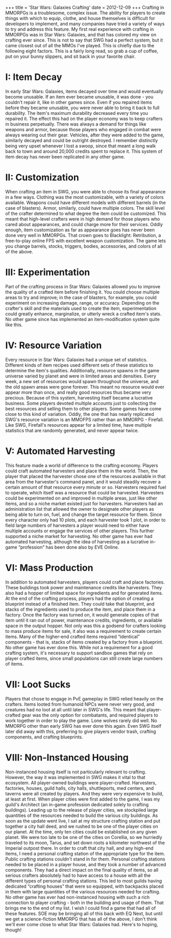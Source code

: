 +++
title = 'Star Wars: Galaxies Crafting'
date = 2012-12-09
+++
Crafting in MMORPGs is a troublesome, complex issue. The ability for players to create things with which to equip, clothe, and house themselves is difficult for developers to implement, and many companies have tried a variety of ways to try and address this feature. My first real experience with crafting in MMORPGs was in Star Wars: Galaxies, and that has colored my view on crafting ever since. This is not to say that SWG had a perfect system, but it came closest out of all the MMOs I've played. This is chiefly due to the following eight factors. This is a fairly long read, so grab a cup of coffee, put on your bunny slippers, and sit back in your favorite chair.

# I: Item Decay

In early Star Wars: Galaxies, items decayed over time and would eventually become unusable. If an item ever became unusable, it was done - you couldn't repair it, like in other games since. Even if you repaired items before they became unusable, you were never able to bring it back to full durability. The item's maximum durability decreased every time you repaired it. The effect this had on the player economy was to keep crafters in business perpetually. There was always a demand for things like weapons and armor, because those players who engaged in combat were always wearing out their gear. Vehicles, after they were added to the game, similarly decayed and could be outright destroyed. I remember distinctly being very upset whenever I lost a swoop, since that meant a long walk back to town and around 20,000 credits spent to replace it. This system of item decay has never been replicated in any other game.

# II: Customization

When crafting an item in SWG, you were able to choose its final appearance in a few ways. Clothing was the most customizable, with a variety of colors available. Weapons could have different models with different barrels (in the case of blasters). Armor, similarly, could have multiple colors. The skill level of the crafter determined to what degree the item could be customized. This meant that high-level crafters were in high demand for those players who cared about appearances, and could charge more for their services. Oddly enough, item customization as far as appearance goes has never been done very well in MMORPGs. That crown goes to Blacklight: Retribution, a free-to-play online FPS with excellent weapon customization. The game lets you change barrels, stocks, triggers, bodies, accessories, and colors of all of the above.

# III: Experimentation

Part of the crafting process in Star Wars: Galaxies allowed you to improve the quality of a crafted item before finishing it. You could choose multiple areas to try and improve; in the case of blasters, for example, you could experiment on increasing damage, range, or accuracy. Depending on the crafter's skill and the materials used to create the item, experimentation could greatly enhance, marginalize, or utterly wreck a crafted item's stats. No other game since has implemented an item-modification system quite like this.

# IV: Resource Variation

Every resource in Star Wars: Galaxies had a unique set of statistics. Different kinds of item recipes used different sets of these statistics to determine the item's qualities. Additionally, resource spawns in the game universe varied by planet and were in limited areas and densities. Every week, a new set of resources would spawn throughout the universe, and the old spawn areas were gone forever. This meant no resource would ever appear more than once, and really good resources thus became very precious. Because of this system, harvesting itself became a lucrative business. Some players devoted multiple accounts just to collecting the best resources and selling them to other players. Some games have come close to this kind of variation. Oddly, the one that has nearly replicated SWG's resource variation is an MMOFPS rather than an MMORPG - Firefall. Like SWG, Firefall's resources appear for a limited time, have multiple statistics that are randomly generated, and never appear twice.

# V: Automated Harvesting

This feature made a world of difference to the crafting economy. Players could craft automated harvesters and place them in the world. Then, the player that placed the harvester chose one of the resources available in that area from the harvester's command panel, and it would steadily recover a certain amount of that resource every minute or so. Harvesters required fuel to operate, which itself was a resource that could be harvested. Harvesters could be experimented on and improved in multiple areas, just like other items, and so a niche market existed just for harvesters. Harvesters had an administration list that allowed the owner to designate other players as being able to turn on, fuel, and change the target resource for them. Since every character only had 10 plots, and each harvester took 1 plot, in order to field large numbers of harvesters a player would need to either have multiple accounts or engage the services of other players. This further supported a niche market for harvesting. No other game has ever had automated harvesting, although the idea of harvesting as a lucrative in-game “profession” has been done also by EVE Online.

# VI: Mass Production

In addition to automated harvesters, players could craft and place factories. These buildings took power and maintenance credits like harvesters. They also had a hopper of limited space for ingredients and for generated items. At the end of the crafting process, players had the option of creating a blueprint instead of a finished item. They could take that blueprint, and stacks of the ingredients used to produce the item, and place them in a factory. Once the factory was turned on, it would generate copies of that item until it ran out of power, maintenance credits, ingredients, or available space in the output hopper. Not only was this a godsend for crafters looking to mass produce items for sale, it also was a requirement to create certain items. Many of the higher-end crafted items required “identical” components - that is, stacks of items created by a factory from a blueprint. No other game has ever done this. While not a requirement for a good crafting system, it's necessary to support sandbox games that rely on player crafted items, since small populations can still create large numbers of items.

# VII: Loot Sucks

Players that chose to engage in PvE gameplay in SWG relied heavily on the crafters. Items looted from humanoid NPCs were never very good, and creatures had no loot at all until later in SWG's life. This meant that player-crafted gear was the only option for combatants, and required players to work together in order to play the game. Lone wolves rarely did well. No MMORPG other than early SWG has ever done this again. Even SWG itself later did away with this, preferring to give players vendor trash, crafting components, and crafting blueprints.

# VIII: Non-Instanced Housing

Non-instanced housing itself is not particularly relevant to crafting. However, the way it was implemented in SWG makes it vital to that ecosystem. All player-owned buildings were player-crafted. Harvesters, factories, houses, guild halls, city halls, shuttleports, med centers, and taverns were all created by players. And they were very expensive to build, at least at first. When player cities were first added to the game, I was my guild's Architect (an in-game profession dedicated solely to crafting buildings). Leading up to the release of player cities, we stockpiled large quantities of the resources needed to build the various city buildings. As soon as the update went live, I sat at my structure crafting station and put together a city hall deed, and we rushed to be one of the player cities on our planet. At the time, only ten cities could be established on any given planet. We were too late to be one of the cities on Corellia, so we hurriedly traveled to its moon, Tarus, and set down roots a kilometer northwest of the Imperial outpost there. In order to craft that city hall, and any high-end items, I need a personal crafting station of the appropriate type for the item. Public crafting stations couldn't stand in for them. Personal crafting stations needed to be placed in a player house, and they took a number of advanced components. They had a direct impact on the final quality of items, so all serious crafters absolutely had to have access to a house with all the different types of personal crafting stations. This led to most guilds having dedicated “crafting houses” that were so equipped, with backpacks placed in them with large quantities of the various resources needed for crafting. No other game has ever had non-instanced housing with such a rich connection to player crafting - both in the building and usage of them. That brings me to the end of my list. I wish I could find a game that had all of these features. SOE may be bringing all of this back with EQ Next, but until we get a science-fiction MMORPG that has all of the above, I don't think we'll ever come close to what Star Wars: Galaxies had. Here's to hoping, though!
